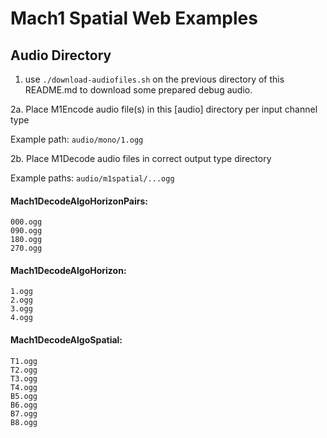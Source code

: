 # Mach1 Spatial Web Examples

## Audio Directory

1. use `./download-audiofiles.sh` on the previous directory of this README.md to download some prepared debug audio.

2a. Place M1Encode audio file(s) in this [audio] directory per input channel type

Example path:
`audio/mono/1.ogg`

2b. Place M1Decode audio files in correct output type directory

Example paths:
`audio/m1spatial/...ogg`

#### Mach1DecodeAlgoHorizonPairs:
```
000.ogg
090.ogg
180.ogg
270.ogg
```

#### Mach1DecodeAlgoHorizon:
```
1.ogg
2.ogg
3.ogg
4.ogg
```

#### Mach1DecodeAlgoSpatial: 
```
T1.ogg
T2.ogg
T3.ogg
T4.ogg
B5.ogg
B6.ogg
B7.ogg
B8.ogg
```

